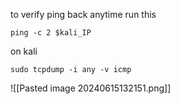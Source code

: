 
to verify ping back anytime run this

```
ping -c 2 $kali_IP
```

on kali

```
sudo tcpdump -i any -v icmp
```

![[Pasted image 20240615132151.png]]